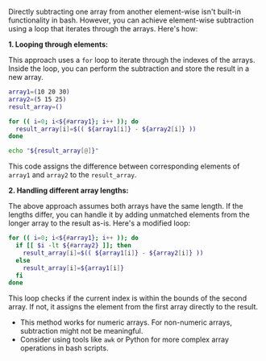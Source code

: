 Directly subtracting one array from another element-wise isn't built-in functionality in bash. However, you can achieve element-wise subtraction using a loop that iterates through the arrays. Here's how:

**1. Looping through elements:**

This approach uses a `for` loop to iterate through the indexes of the arrays. Inside the loop, you can perform the subtraction and store the result in a new array.

```bash
array1=(10 20 30)
array2=(5 15 25)
result_array=()

for (( i=0; i<${#array1}; i++ )); do
  result_array[i]=$(( ${array1[i]} - ${array2[i]} ))
done

echo "${result_array[@]}"
```

This code assigns the difference between corresponding elements of `array1` and `array2` to the `result_array`. 

**2. Handling different array lengths:**

The above approach assumes both arrays have the same length. If the lengths differ, you can handle it by adding unmatched elements from the longer array to the result as-is. Here's a modified loop:

```bash
for (( i=0; i<${#array1}; i++ )); do
  if [[ $i -lt ${#array2} ]]; then
    result_array[i]=$(( ${array1[i]} - ${array2[i]} ))
  else
    result_array[i]=${array1[i]}
  fi
done
```

This loop checks if the current index is within the bounds of the second array. If not, it assigns the element from the first array directly to the result.

* This method works for numeric arrays. For non-numeric arrays, subtraction might not be meaningful.
* Consider using tools like `awk` or Python for more complex array operations in bash scripts.